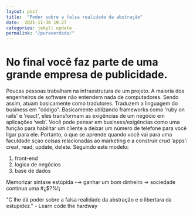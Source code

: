 ```yaml
---
layout: post
title:  "Poder sobre a falsa realidade da abstração"
date:  2021-11-30 19:27
categories: jekyll update
permalink: "/puraverdade/"
---
```

<h1> No final você faz parte de uma grande empresa de publicidade. </h1>

Poucas pessoas trabalham na infraestrutura de um projeto. A maioria dos engenheiros de software não entendem nada de computadores. 
Sendo assim, atuam basicamente como tradutores. Traduzem a linguagem do business em "código". 
Basicamente utilizando frameworks como 'ruby on rails' e 'react',  eles transformam as exigências de um negócio em aplicações ‘web’. 
Você pode pensar em business/exigências como uma função para habilitar um cliente a deixar um número de telefone para você ligar para ele. 
Portanto, o que se aprende quando você vai para uma faculdade sçao coisas relacionadas ao marketing e a construir crud ‘apps’: creat, read, update, delete. Seguindo este modelo:

<ol>
  <li value="1">front-end</li>
  <li>logica de negócios</li>
  <li>base de dados </li>
</ol>

Memorizar sintaxe estúpida -→ ganhar um bom dinheiro → sociedade continua uma #¿$?%!¡


"C lhe dá poder sobre a falsa realidade da abstração e o libertara da estupidez." - Learn code the hardway
